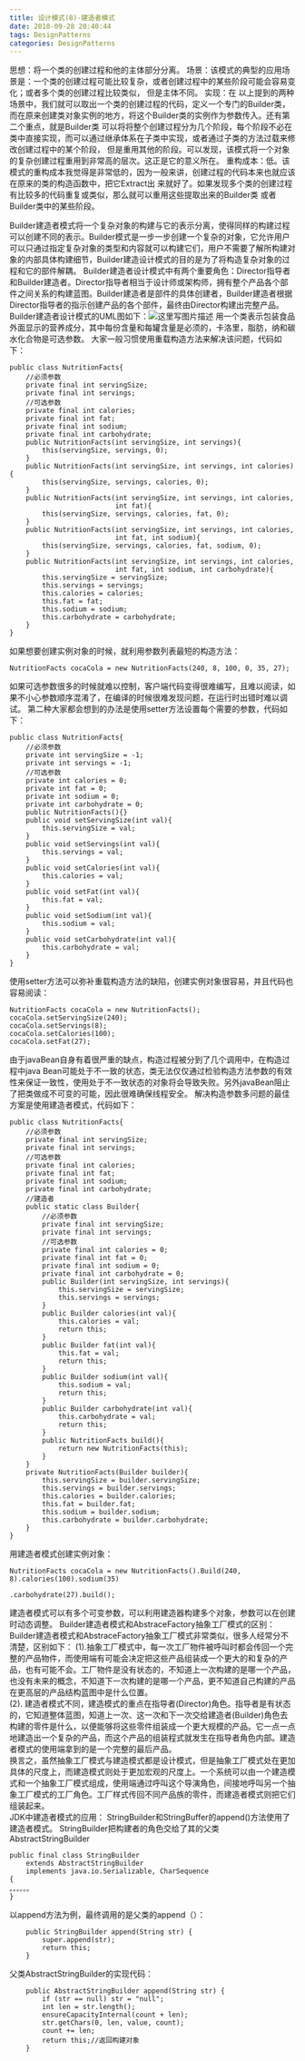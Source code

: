 ```yaml
---
title: 设计模式(8)-建造者模式
date: 2018-09-28 20:40:44
tags: DesignPatterns
categories: DesignPatterns
---
```


思想：将一个类的创建过程和他的主体部分分离。
场景：该模式的典型的应用场景是：一个类的创建过程可能比较复杂，或者创建过程中的某些阶段可能会容易变化；或者多个类的创建过程比较类似， 但是主体不同。
实现：在 以上提到的两种场景中，我们就可以取出一个类的创建过程的代码，定义一个专门的Builder类， 而在原来创建类对象实例的地方，将这个Builder类的实例作为参数传入。还有第二个重点，就是Builder类 可以将将整个创建过程分为几个阶段，每个阶段不必在类中直接实现，而可以通过继承体系在子类中实现，或者通过子类的方法过载来修改创建过程中的某个阶段， 但是重用其他的阶段。可以发现，该模式将一个对象的复杂创建过程重用到非常高的层次。这正是它的意义所在。
重构成本：低。该模式的重构成本我觉得是非常低的，因为一般来讲，创建过程的代码本来也就应该在原来的类的构造函数中，把它Extract出 来就好了。如果发现多个类的创建过程有比较多的代码重复或类似，那么就可以重用这些提取出来的Builder类 或者Builder类中的某些阶段。

Builder建造者模式将一个复杂对象的构建与它的表示分离，使得同样的构建过程可以创建不同的表示。Builder模式是一步一步创建一个复杂的对象，它允许用户可以只通过指定复杂对象的类型和内容就可以构建它们，用户不需要了解所构建对象的内部具体构建细节，Builder建造设计模式的目的是为了将构造复杂对象的过程和它的部件解耦。
Builder建造者设计模式中有两个重要角色：Director指导者和Builder建造者。Director指导者相当于设计师或架构师，拥有整个产品各个部件之间关系的构建蓝图。Builder建造者是部件的具体创建者，Builder建造者根据Director指导者的指示创建产品的各个部件，最终由Director构建出完整产品。Builder建造者设计模式的UML图如下：![这里写图片描述](20151031101846683.png)
用一个类表示包装食品外面显示的营养成分，其中每份含量和每罐含量是必须的，卡洛里，脂肪，纳和碳水化合物是可选参数。
大家一般习惯使用重载构造方法来解决该问题，代码如下：

```
public class NutritionFacts{
	//必须参数
	private final int servingSize;
	private final int servings;
	//可选参数
	private final int calories;
	private final int fat;
	private final int sodium;
	private final int carbohydrate;
	public NutritionFacts(int servingSize, int servings){
		this(servingSize, servings, 0);
	}
	public NutritionFacts(int servingSize, int servings, int calories){
		this(servingSize, servings, calories, 0);
	}
	public NutritionFacts(int servingSize, int servings, int calories,
						  int fat){
		this(servingSize, servings, calories, fat, 0);
	}
	public NutritionFacts(int servingSize, int servings, int calories,
						  int fat, int sodium){
		this(servingSize, servings, calories, fat, sodium, 0);
	}
	public NutritionFacts(int servingSize, int servings, int calories,
						  int fat, int sodium, int carbohydrate){
		this.servingSize = servingSize;
		this.servings = servings;
		this.calories = calories;
		this.fat = fat;
		this.sodium = sodium;
		this.carbohydrate = carbohydrate;
	}
}
```
如果想要创建实例对象的时候，就利用参数列表最短的构造方法：

```
NutritionFacts cocaCola = new NutritionFacts(240, 8, 100, 0, 35, 27);
```
如果可选参数很多的时候就难以控制，客户端代码变得很难编写，且难以阅读，如果不小心参数顺序混淆了，在编译的时候很难发现问题，在运行时出错时难以调试。
第二种大家都会想到的办法是使用setter方法设置每个需要的参数，代码如下：

```
public class NutritionFacts{
	//必须参数
	private int servingSize = -1;
	private int servings = -1;
	//可选参数
	private int calories = 0;
	private int fat = 0;
	private int sodium = 0;
	private int carbohydrate = 0;
	public NutritionFacts(){}
	public void setServingSize(int val){
		this.servingSize = val;
	}
	public void setServings(int val){
		this.servings = val;
	}
	public void setCalories(int val){
		this.calories = val;
	}
	public void setFat(int val){
		this.fat = val;
	}
	public void setSodium(int val){
		this.sodium = val;
	}
	public void setCarbohydrate(int val){
		this.carbohydrate = val;
	}
}
```
使用setter方法可以弥补重载构造方法的缺陷，创建实例对象很容易，并且代码也容易阅读：

```
NutritionFacts cocaCola = new NutritionFacts();
cocaCola.setServingSize(240);
cocaCola.setServings(8);
cocaCola.setCalories(100);
cocaCola.setFat(27);
```
由于javaBean自身有着很严重的缺点，构造过程被分到了几个调用中，在构造过程中java Bean可能处于不一致的状态，类无法仅仅通过检验构造方法参数的有效性来保证一致性，使用处于不一致状态的对象将会导致失败。另外javaBean阻止了把类做成不可变的可能，因此很难确保线程安全。
解决构造参数多问题的最佳方案是使用建造者模式，代码如下：

```
public class NutritionFacts{
	//必须参数
	private final int servingSize;
	private final int servings;
	//可选参数
	private final int calories;
	private final int fat;
	private final int sodium;
	private final int carbohydrate;
	//建造者
	public static class Builder{
		//必须参数
		private final int servingSize;
		private final int servings;
		//可选参数
		private final int calories = 0;
		private final int fat = 0;
		private final int sodium = 0;
		private final int carbohydrate = 0;
		public Builder(int servingSize, int servings){
			this.servingSize = servingSize;
			this.servings = servings;
		}
		public Builder calories(int val){
			this.calories = val;
			return this;
		}
		public Builder fat(int val){
			this.fat = val;
			return this;
		}
		public Builder sodium(int val){
			this.sodium = val;
			return this;
		}
		public Builder carbohydrate(int val){
			this.carbohydrate = val;
			return this;
		}
		public NutritionFacts build(){
			return new NutritionFacts(this);
		}
	}
	private NutritionFacts(Builder builder){
		this.servingSize = builder.servingSize;
		this.servings = builder.servings;
		this.calories = builder.calories;
		this.fat = builder.fat;
		this.sodium = builder.sodium;
		this.carbohydrate = builder.carbohydrate;
	}
}
```
用建造者模式创建实例对象：

```
NutritionFacts cocaCola = new NutritionFacts().Build(240, 8).calories(100).sodium(35)
											  .carbohydrate(27).build();
```
建造者模式可以有多个可变参数，可以利用建造器构建多个对象，参数可以在创建时动态调整。
Builder建造者模式和AbstraceFactory抽象工厂模式的区别：
Builder建造者模式和AbstraceFactory抽象工厂模式非常类似，很多人经常分不清楚，区别如下：
(1).抽象工厂模式中，每一次工厂物件被呼叫时都会传回一个完整的产品物件，而使用端有可能会决定把这些产品组装成一个更大的和复杂的产品，也有可能不会。工厂物件是没有状态的，不知道上一次构建的是哪一个产品，也没有未来的概念，不知道下一次构建的是哪一个产品，更不知道自己构建的产品在更高层的产品结构蓝图中是什么位置。   
(2). 建造者模式不同，建造模式的重点在指导者(Director)角色。指导者是有状态的，它知道整体蓝图，知道上一次、这一次和下一次交给建造者(Builder)角色去构建的零件是什么，以便能够将这些零件组装成一个更大规模的产品。它一点一点地建造出一个复杂的产品，而这个产品的组装程式就发生在指导者角色内部。建造者模式的使用端拿到的是一个完整的最后产品。   
 换言之，虽然抽象工厂模式与建造模式都是设计模式，但是抽象工厂模式处在更加具体的尺度上，而建造模式则处于更加宏观的尺度上。一个系统可以由一个建造模式和一个抽象工厂模式组成，使用端通过呼叫这个导演角色，间接地呼叫另一个抽象工厂模式的工厂角色。工厂样式传回不同产品族的零件，而建造者模式则把它们组装起来。  
JDK中建造者模式的应用：
StringBuilder和StringBuffer的append()方法使用了建造者模式。
StringBuilder把构建者的角色交给了其的父类AbstractStringBuilder
```
public final class StringBuilder
    extends AbstractStringBuilder
    implements java.io.Serializable, CharSequence
{
。。。。。。
}
```
以append方法为例，最终调用的是父类的append（）：
```
    public StringBuilder append(String str) {
        super.append(str);
        return this;
    }
```
父类AbstractStringBuilder的实现代码：

```
    public AbstractStringBuilder append(String str) {
        if (str == null) str = "null";
        int len = str.length();
        ensureCapacityInternal(count + len);
        str.getChars(0, len, value, count);
        count += len;
        return this;//返回构建对象
    }
```
